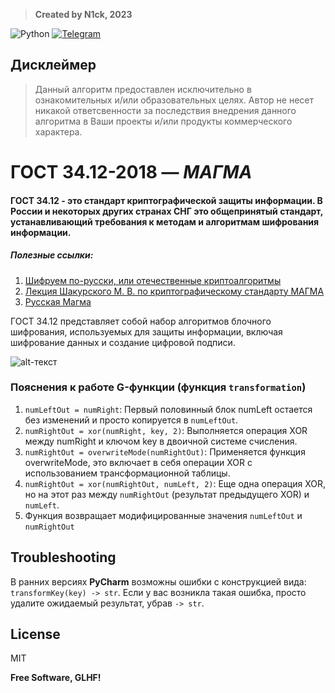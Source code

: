 > **Created by N1ck, 2023**

![Python](https://img.shields.io/badge/python-3670A0?style=for-the-badge&logo=python&logoColor=ffdd54) [![Telegram](https://img.shields.io/badge/Telegram-2CA5E0?style=for-the-badge&logo=telegram&logoColor=white)](https://t.me/n1ck_dv)

## Дисклеймер
> Данный алгоритм предоставлен исключительно  в ознакомительных и/или образовательных целях. Автор не несет никакой ответсвенности за последствия внедрения данного алгоритма в Ваши проекты и/или продукты коммерческого характера.

# ГОСТ 34.12-2018 — _МАГМА_
#### ГОСТ 34.12 - это стандарт криптографической защиты информации. В России и некоторых других странах СНГ это общепринятый стандарт, устанавливающий требования к методам и алгоритмам шифрования информации.



##### *Полезные ссылки:*
1. [Шифруем по-русски, или отечественные криптоалгоритмы](https://habr.com/ru/articles/530816/ "Habr")
2. [Лекция Шакурского М. В. по криптографическому стандарту МАГМА](https://disk.yandex.ru/i/O2_2oAbzo3ohEA "Яндекс.Диск")
3. [Русская Магма](https://spy-soft.net/magma-encryption/ "xаker.ru")

ГОСТ 34.12 представляет собой набор алгоритмов блочного шифрования, используемых для защиты информации, включая шифрование данных и создание цифровой подписи.

![alt-текст](https://habrastorage.org/r/w1560/getpro/habr/upload_files/728/134/d27/728134d27b9f8c7d6d8c52e8329532f1.png "Общая структура работы алгоритма Магма:")

### Пояснения к работе G-функции (функция `transformation`)
1. `numLeftOut = numRight`: Первый половинный блок numLeft остается без изменений и просто копируется в `numLeftOut`.
2. `numRightOut = xor(numRight, key, 2)`: Выполняется операция XOR между numRight и ключом key в двоичной системе счисления.
3. `numRightOut = overwriteMode(numRightOut)`: Применяется функция overwriteMode, это включает в себя операции XOR с использованием трансформационной таблицы.
4. `numRightOut = xor(numRightOut, numLeft, 2)`: Еще одна операция XOR, но на этот раз между `numRightOut` (результат предыдущего XOR) и `numLeft`.
5. Функция возвращает модифицированные значения `numLeftOut` и `numRightOut`

## Troubleshooting
В ранних версиях **PyCharm** возможны ошибки с конструкцией вида: `transformKey(key) -> str`.
Если у вас возникла такая ошибка, просто удалите ожидаемый результат, убрав `-> str`.
## License

MIT

**Free Software, GLHF!**
